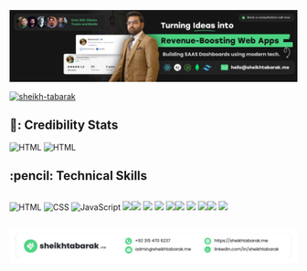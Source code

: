 [<img src="https://raw.githubusercontent.com/sheikh-tabarak/sheikh-tabarak/refs/heads/main/1746055893876.jpeg" alt="babel" width="1210px" />
](https://www.upwork.com/freelancers/~017ed24f96b80d5bca)
<div align="left">
   <a href="https://github.com/sheikh-tabarak">
    <img src="https://komarev.com/ghpvc/?username=sheikh-tabarak&style=flat-square" alt="sheikh-tabarak" />
   </a>

</div>

<h2 > 🏅: Credibility Stats</h2>
<p> 
 <img src="https://img.shields.io/badge/Upwork-Top_Rated-blue?logo=upwork" style="width:170px;" alt="HTML"/>
 <img src="https://img.shields.io/badge/Fiverr-Level_Two-blue?logo=fiverr" style="width:170px;" alt="HTML"/>

</p> 
<h2 > :pencil: Technical Skills</h2>
<div style="display: flex;">
 

<p> 
       

  <img src="https://img.shields.io/badge/HTML5-E34F26.svg?style=for-the-badge&logo=HTML5&logoColor=white"  alt="HTML"/>
<img src="https://img.shields.io/badge/CSS3-1572B6.svg?style=for-the-badge&logo=CSS3&logoColor=white" alt="CSS"/>
<img src="https://img.shields.io/badge/JavaScript-F7DF1E.svg?style=for-the-badge&logo=JavaScript&logoColor=black" alt="JavaScript"/>
<img src="https://img.shields.io/badge/TypeScript-3178C6.svg?style=for-the-badge&logo=TypeScript&logoColor=white"/>
</p>

  <p>
<img src="https://img.shields.io/badge/-ReactJs-61DAFB?logo=react&logoColor=white&style=for-the-badge"/>
    <img src="https://img.shields.io/badge/Next.js-000000.svg?style=for-the-badge&logo=nextdotjs&logoColor=white"/>
    <img src="https://img.shields.io/badge/Tailwind%20CSS-06B6D4.svg?style=for-the-badge&logo=Tailwind-CSS&logoColor=white"/>
    <img src="https://img.shields.io/badge/Bootstrap-7952B3.svg?style=for-the-badge&logo=Bootstrap&logoColor=white"/>
      </p>
    
<p>
   <img src="https://img.shields.io/badge/Node.js-339933.svg?style=for-the-badge&logo=nodedotjs&logoColor=white"/>
<img src="https://img.shields.io/badge/MongoDB-47A248.svg?style=for-the-badge&logo=MongoDB&logoColor=white"/> 
 <img src="https://img.shields.io/badge/Express-000000.svg?style=for-the-badge&logo=Express&logoColor=white"/>
</p>

<p>
   <img src="https://img.shields.io/badge/WordPress-21759B.svg?style=for-the-badge&logo=WordPress&logoColor=white"/>
   <img src="https://img.shields.io/badge/Canva-%2300C4CC.svg?style=for-the-badge&logo=Canva&logoColor=white"/> 
</p>

  </div>

  

[<img src="https://raw.githubusercontent.com/sheikh-tabarak/sheikh-tabarak/main/Githubfooter.png" alt="babel" width="1300px" />](https://sheikhtabarak.me)

<!---
sheikh-tabarak/sheikh-tabarak is a ✨ special ✨ repository because its `README.md` (this file) appears on your GitHub profile.
You can click the Preview link to take a look at your changes.
--->
